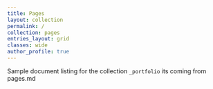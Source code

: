 ```yaml
---
title: Pages
layout: collection
permalink: /
collection: pages
entries_layout: grid
classes: wide
author_profile: true
---
```


Sample document listing for the collection `_portfolio` its coming from pages.md
